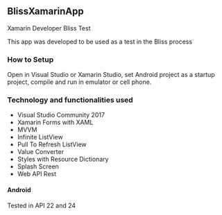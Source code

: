 ## BlissXamarinApp
Xamarin Developer Bliss Test

This app was developed to be used as a test in the Bliss process

### How to Setup

Open in Visual Studio or Xamarin Studio, set Android project as a startup project, compile and run in emulator or cell phone.

### Technology and functionalities used

* Visual Studio Community 2017
* Xamarin Forms with XAML
* MVVM
* Infinite ListView
* Pull To Refresh ListView
* Value Converter
* Styles with Resource Dictionary
* Splash Screen
* Web API Rest

#### Android

Tested in API 22 and 24
